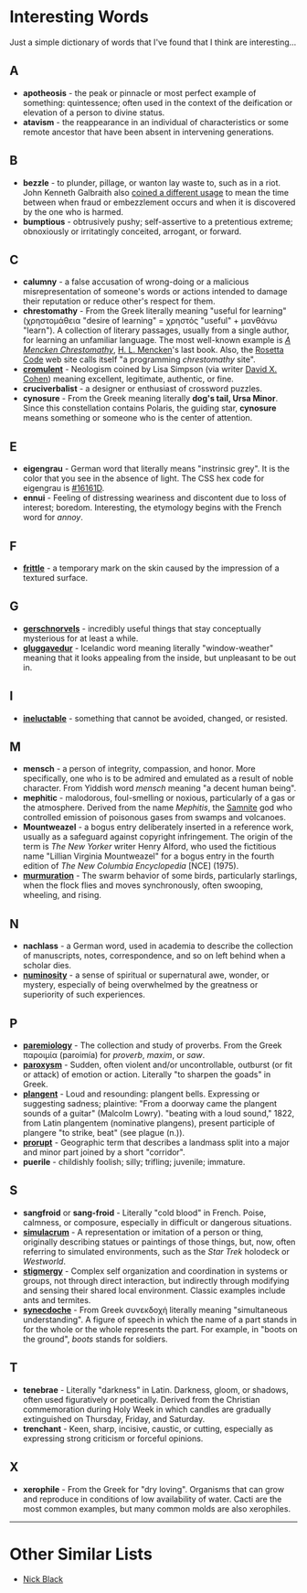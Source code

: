 Interesting Words
=================

Just a simple dictionary of words that I've found that I think are interesting...

## A
- **apotheosis** - the peak or pinnacle or most perfect example of something: quintessence; often used in the context of the deification or elevation of a person to divine status.
- **atavism** - the reappearance in an individual of characteristics or some remote ancestor that have been absent in intervening generations.

## B
- **bezzle** - to plunder, pillage, or wanton lay waste to, such as in a riot. John Kenneth Galbraith also [coined a different usage](https://carnegieendowment.org/chinafinancialmarkets/85179) to mean the time between when fraud or embezzlement occurs and when it is discovered by the one who is harmed.
- **bumptious** - obtrusively pushy; self-assertive to a pretentious extreme; obnoxiously or irritatingly conceited, arrogant, or forward.

## C
- **calumny** - a false accusation of wrong-doing or a malicious misrepresentation of someone's words or actions intended to damage their reputation or reduce other's respect for them.
- **chrestomathy** - From the Greek literally meaning "useful for learning" (χρηστομάθεια "desire of learning" = χρηστός "useful" + μανθάνω "learn"). A collection of literary passages, usually from a single author, for learning an unfamiliar language. The most well-known example is _[A Mencken Chrestomathy](https://archive.org/details/menckenchrestoma0000menc/mode/2up)_, [H. L. Mencken](https://en.wikipedia.org/wiki/H._L._Mencken)'s last book. Also, the [Rosetta Code](https://rosettacode.org/) web site calls itself "a programming _chrestomathy_ site".
- **[cromulent](https://en.wikipedia.org/wiki/Lisa_the_Iconoclast#Embiggen_and_cromulent)** - Neologism coined by Lisa Simpson (via writer [David X. Cohen](https://en.wikipedia.org/wiki/David_X._Cohen)) meaning excellent, legitimate, authentic, or fine.
- **cruciverbalist** - a designer or enthusiast of crossword puzzles.
- **cynosure** - From the Greek meaning literally **dog's tail, Ursa Minor**. Since this constellation contains Polaris, the guiding star, **cynosure** means something or someone who is the center of attention.

## E
- **eigengrau** - German word that literally means "instrinsic grey".  It is the color that you see in the absence of light.  The CSS hex code for eigengrau is [#16161D](http://www.colorhexa.com/16161d).
- **ennui** - Feeling of distressing weariness and discontent due to loss of interest; boredom. Interesting, the etymology begins with the French word for _annoy_.

## F
- **[frittle](http://frittle.sourceforge.net/)** - a temporary mark on the skin caused by the impression of a textured surface.

## G
- **[gerschnorvels](http://adamierymenko.com/docker-not-even-a-linker/)** - incredibly useful things that stay conceptually mysterious for at least a while.
- **[gluggavedur](https://www.devinsami.com/blog/things-i-learned-2019-part-3)** - Icelandic word meaning literally "window-weather" meaning that it looks appealing from the inside, but unpleasant to be out in.

## I
- **[ineluctable](https://www.farnamstreetblog.com/2011/10/innovation-starvation/)** - something that cannot be avoided, changed, or resisted.

## M
- **mensch** - a person of integrity, compassion, and honor. More specifically, one who is to be admired and emulated as a result of noble character. From Yiddish word _mensch_ meaning "a decent human being".
- **mephitic** - malodorous, foul-smelling or noxious, particularly of a gas or the atmosphere. Derived from the name _Mephitis_, the [Samnite](https://en.wikipedia.org/wiki/Samnites) god who controlled emission of poisonous gases from swamps and volcanoes.
- **Mountweazel** - a bogus entry deliberately inserted in a reference work, usually as a safeguard against copyright infringement. The origin of the term is _The New Yorker_ writer Henry Alford, who used the fictitious name "Lillian Virginia Mountweazel" for a bogus entry in the fourth edition of _The New Columbia Encyclopedia_ [NCE] (1975).
- **[murmuration](https://lithub.com/rebecca-solnit-when-the-hero-is-the-problem/)** - The swarm behavior of some birds, particularly starlings, when the flock flies and moves synchronously, often swooping, wheeling, and rising.

## N
- **nachlass** - a German word, used in academia to describe the collection of manuscripts, notes, correspondence, and so on left behind when a scholar dies.
- **[numinosity](https://books.google.com/books?id=NSjlftWk78kC)** - a sense of spiritual or supernatural awe, wonder, or mystery, especially of being overwhelmed by the greatness or superiority of such experiences.

## P
- **[paremiology](https://en.m.wikipedia.org/wiki/Paremiology)** - The collection and study of proverbs. From the Greek παροιμία (paroimía) for _proverb_, _maxim_, or _saw_.
- **[paroxysm](http://www.wesjones.com/eoh.htm)** - Sudden, often violent and/or uncontrollable, outburst (or fit or attack) of emotion or action. Literally "to sharpen the goads" in Greek.
- **[plangent](https://en.wikipedia.org/wiki/The_Martian_Chronicles)** - Loud and resounding: plangent bells. Expressing or suggesting sadness; plaintive: "From a doorway came the plangent sounds of a guitar" (Malcolm Lowry). "beating with a loud sound," 1822, from Latin plangentem (nominative plangens), present participle of plangere "to strike, beat" (see plague (n.)).
- **[prorupt](http://bigthink.com/strange-maps/595-its-always-chile-in-norway-the-five-types-of-territorial-morphology)** - Geographic term that describes a landmass split into a major and minor part joined by a short "corridor".
- **puerile** - childishly foolish; silly; trifling; juvenile; immature.

## S
- **sangfroid** or **sang-froid** - Literally "cold blood" in French. Poise, calmness, or composure, especially in difficult or dangerous situations.
- **[simulacrum](https://www.newyorker.com/culture/cultural-comment/the-growing-emptiness-of-the-star-wars-universe)** - A representation or imitation of a person or thing, originally describing statues or paintings of those things, but, now, often referring to simulated environments, such as the *Star Trek* holodeck or *Westworld*.
- **[stigmergy](https://aethermug.com/posts/human-stigmergy)** - Complex self organization and coordination in systems or groups, not through direct interaction, but indirectly through modifying and sensing their shared local environment. Classic examples include ants and termites.
- **[synecdoche](https://johnsundman.substack.com/p/silicon-valley-uber-alles)** - From Greek συνεκδοχή literally meaning "simultaneous understanding". A figure of speech in which the name of a part stands in for the whole or the whole represents the part. For example, in "boots on the ground", *boots* stands for soldiers.

## T
- **tenebrae** - Literally "darkness" in Latin. Darkness, gloom, or shadows, often used figuratively or poetically. Derived from the Christian commemoration during Holy Week in which candles are gradually extinguished on Thursday, Friday, and Saturday. 
- **trenchant** - Keen, sharp, incisive, caustic, or cutting, especially as expressing strong criticism or forceful opinions.

## X

- **xerophile** - From the Greek for "dry loving". Organisms that can grow and reproduce in conditions of low availability of water. Cacti are the most common examples, but many common molds are also xerophiles.


---

# Other Similar Lists
- [Nick Black](https://nick-black.com/dankwiki/index.php/Wordlist)
